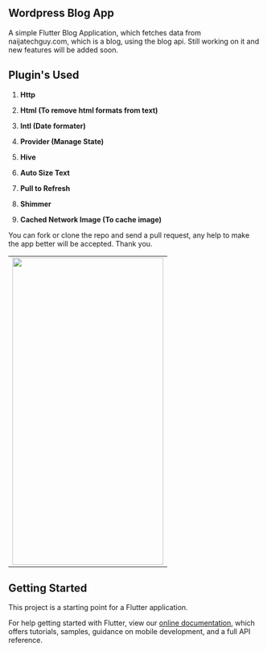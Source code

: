 ## Wordpress Blog App

A simple Flutter Blog Application, which fetches data from naijatechguy.com, which is a blog, using the blog api. Still working on it and new features will be added soon.

## Plugin's Used
1. <p><b> Http </b></p> 
2. <p><b> Html (To remove html formats from text) </b></p>
3. <p><b> Intl (Date formater) </b></p>
4. <p><b> Provider (Manage State) </b></p>
5. <p><b> Hive </b></p>
6. <p><b> Auto Size Text </b></p>
6. <p><b> Pull to Refresh </b></p>
7. <p><b> Shimmer </b></p>
7. <p><b> Cached Network Image (To cache image) </b></p>

<p>
You can fork or clone the repo and send a pull request, any help to make the app better will be accepted. Thank you.
</p>

<table>
  <tbody>
    <tr>
      <td><img src='https://github.com/quiet-programmer/wp_blog_app/blob/master/ss/naijtechguyTwo.gif' width='300' height='610'></td>
     </tr>
  </tbody>
</table>

## Getting Started

This project is a starting point for a Flutter application.

For help getting started with Flutter, view our
[online documentation](https://flutter.dev/docs), which offers tutorials,
samples, guidance on mobile development, and a full API reference.
